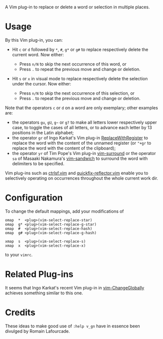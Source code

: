 A Vim plug-in to replace or delete a word or selection in multiple places.

# Usage

By this Vim plug-in, you can:

- Hit `c` or `d` followed by `*`, `#`, `g*` or `g#` to replace respectively delete the current word.
    Now either:
    - Press `n/N` to skip the next occurrence of this word, or
    - Press `.` to repeat the previous move and change or deletion.

- Hit `s` or `x` in visual mode to replace respectively delete the selection under the cursor.
    Now either:
    - Press `n/N` to skip the next occurrence of this selection, or
    - Press `.` to repeat the previous move and change or deletion.

Note that the operators `c` or `d` on a word are only exemplary;
other examples are:

-  the operators `gu`, `gU`, `g~`  or `g?` to make all letters lower respectively upper case, to toggle the cases of all letters, or to advance each letter by 13 positions in the Latin alphabet;
- the operator `gr` of Ingo Karkat's Vim plug-in [ReplaceWithRegister](https://github.com/vim-scripts/ReplaceWithRegister) to replace the word with the content of the unnamed register (or `"+gr` to replace the word with the content of the clipboard);
- the operator `yr` of Tim Pope's Vim plug-in [vim-surround](https://github.com/tpope/vim-surround) or the operator `sa` of Masaaki Nakamura's [vim-sandwich](https://github.com/machakann/vim-sandwich) to surround the word with delimiters to be specified.

Vim plug-ins such as [ctrlsf.vim](https://github.com/dyng/ctrlsf.vim) and [quickfix-reflector.vim](https://github.com/stefandtw/quickfix-reflector.vim) enable you to selectively operating on occurrences throughout the whole current work dir.

# Configuration

To change the default mappings, add your modifications of

```vim
omap  *  <plug>(vim-select-replace-star)
omap  g* <plug>(vim-select-replace-g-star)
omap  #  <plug>(vim-select-replace-hash)
omap  g# <plug>(vim-select-replace-g-hash)

xmap  s  <plug>(vim-select-replace-s)
xmap  x  <plug>(vim-select-replace-x)
```

to your `vimrc`.

# Related Plug-ins

It seems that Ingo Karkat's recent Vim plug-in in [vim-ChangeGlobally](https://github.com/inkarkat/vim-ChangeGlobally) achieves something similar to this one.

# Credits

These ideas to make good use of `:help v_gn` have in essence been divulged by Romain Lafourcade.
